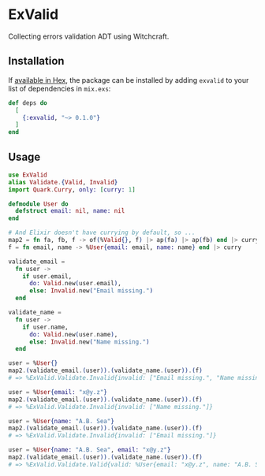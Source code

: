 # ExValid

Collecting errors validation ADT using Witchcraft.

## Installation

If [available in Hex](https://hex.pm/docs/publish), the package can be installed
by adding `exvalid` to your list of dependencies in `mix.exs`:

```elixir
def deps do
  [
    {:exvalid, "~> 0.1.0"}
  ]
end
```

## Usage

```elixir
use ExValid
alias Validate.{Valid, Invalid}
import Quark.Curry, only: [curry: 1]

defmodule User do
  defstruct email: nil, name: nil
end

# And Elixir doesn't have currying by default, so ...
map2 = fn fa, fb, f -> of(%Valid{}, f) |> ap(fa) |> ap(fb) end |> curry
f = fn email, name -> %User{email: email, name: name} end |> curry

validate_email =
  fn user ->
    if user.email,
      do: Valid.new(user.email),
      else: Invalid.new("Email missing.")
  end

validate_name =
  fn user ->
    if user.name,
      do: Valid.new(user.name),
      else: Invalid.new("Name missing.")
  end

user = %User{}
map2.(validate_email.(user)).(validate_name.(user)).(f)
# => %ExValid.Validate.Invalid{invalid: ["Email missing.", "Name missing."]}

user = %User{email: "x@y.z"}
map2.(validate_email.(user)).(validate_name.(user)).(f)
# => %ExValid.Validate.Invalid{invalid: ["Name missing."]}

user = %User{name: "A.B. Sea"}
map2.(validate_email.(user)).(validate_name.(user)).(f)
# => %ExValid.Validate.Invalid{invalid: ["Email missing."]}

user = %User{name: "A.B. Sea", email: "x@y.z"}
map2.(validate_email.(user)).(validate_name.(user)).(f)
# => %ExValid.Validate.Valid{valid: %User{email: "x@y.z", name: "A.B. Sea"}}
```
